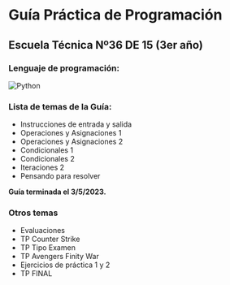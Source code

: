 # Guía Práctica de Programación
## Escuela Técnica Nº36 DE 15 (3er año)
### Lenguaje de programación:

![Python](https://img.shields.io/badge/python-151515?style=for-the-badge&logo=python&logoColor=fff)

### Lista de temas de la Guía:
- Instrucciones de entrada y salida
- Operaciones y Asignaciones 1
- Operaciones y Asignaciones 2
- Condicionales 1
- Condicionales 2
- Iteraciones 2
- Pensando para resolver

**Guía terminada el 3/5/2023.**

### Otros temas
- Evaluaciones
- TP Counter Strike
- TP Tipo Examen
- TP Avengers Finity War
- Ejercicios de práctica 1 y 2
- TP FINAL

